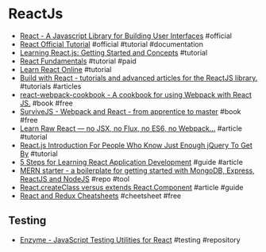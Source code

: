 # ReactJs

- [React - A Javascript Library for Building User Interfaces](https://facebook.github.io/react) #official
- [React Official Tutorial](https://facebook.github.io/react/docs/tutorial.html) #official #tutorial #documentation
- [Learning React.js: Getting Started and Concepts](https://scotch.io/tutorials/learning-react-getting-started-and-concepts) #tutorial
- [React Fundamentals](https://egghead.io/series/react-fundamentals) #tutorial #paid
- [Learn React Online](https://www.codementor.io/learn-reactjs) #tutorial
- [Build with React - tutorials and advanced articles for the ReactJS library.](http://buildwithreact.com/) #tutorials #articles
- [react-webpack-cookbook - A cookbook for using Webpack with React JS.](https://christianalfoni.github.io/react-webpack-cookbook/index.html) #book #free
- [SurviveJS - Webpack and React - from apprentice to master](http://survivejs.com) #book #free
- [Learn Raw React — no JSX, no Flux, no ES6, no Webpack…](http://jamesknelson.com/learn-raw-react-no-jsx-flux-es6-webpack/) #article #tutorial
- [React.js Introduction For People Who Know Just Enough jQuery To Get By](http://reactfordesigners.com/labs/reactjs-introduction-for-people-who-know-just-enough-jquery-to-get-by/) #tutorial
- [5 Steps for Learning React Application Development](http://developer.telerik.com/featured/5-steps-for-learning-react-application-development/) #guide #article
- [MERN starter - a boilerplate for getting started with MongoDB, Express, ReactJS and NodeJS](https://github.com/Hashnode/mern-starter) #repo #tool
- [React.createClass versus extends React.Component](https://toddmotto.com/react-create-class-versus-component/) #article #guide
- [React and Redux Cheatsheets](https://egghead.io/react-redux-cheatsheets) #cheetsheet #free

## Testing

- [Enzyme - JavaScript Testing Utilities for React](https://github.com/airbnb/enzyme) #testing #repository